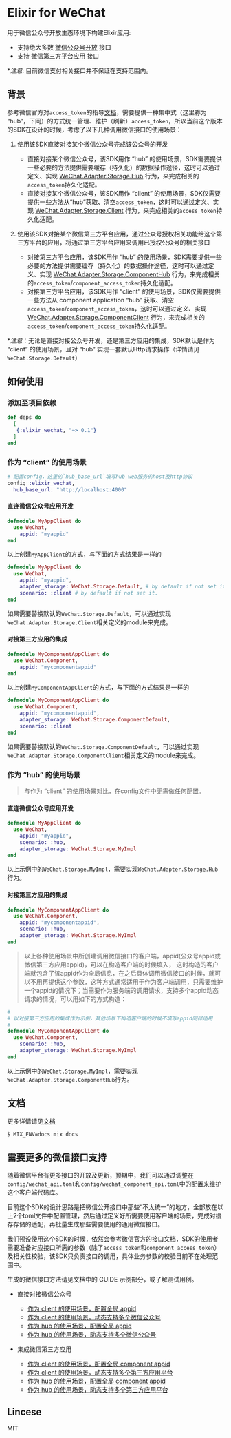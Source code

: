 # Elixir for WeChat

用于微信公众号开放生态环境下构建Elixir应用:

* 支持绝大多数 [微信公众号开放](https://mp.weixin.qq.com/wiki) 接口
* 支持 [微信第三方平台应用](https://open.weixin.qq.com/cgi-bin/showdocument?action=dir_list&t=resource/res_list&verify=1&id=open1419318292) 接口

**注意*: 目前微信支付相关接口并不保证在支持范围内。

## 背景

参考微信官方对`access_token`的指导[文档](https://mp.weixin.qq.com/wiki?t=resource/res_main&id=mp1421140183)，需要提供一种集中式（这里称为 “hub”，下同）的方式统一管理、维护（刷新）`access_token`，所以当前这个版本的SDK在设计的时候，考虑了以下几种调用微信接口的使用场景：

1. 使用该SDK直接对接某个微信公众号完成该公众号的开发

	* 直接对接某个微信公众号，该SDK用作 “hub” 的使用场景，SDK需要提供一些必要的方法提供需要缓存（持久化）的数据操作途径，这时可以通过定义、实现 [WeChat.Adapter.Storage.Hub](https://hexdocs.pm/elixir_wechat/WeChat.Adapter.Storage.Hub.html) 行为，来完成相关的`access_token`持久化适配。
	* 直接对接某个微信公众号，该SDK用作 “client” 的使用场景，SDK仅需要提供一些方法从“hub”获取、清空`access_token`，这时可以通过定义、实现 [WeChat.Adapter.Storage.Client](https://hexdocs.pm/elixir_wechat/WeChat.Adapter.Storage.Client.html) 行为，来完成相关的`access_token`持久化适配。

2. 使用该SDK对接某个微信第三方平台应用，通过公众号授权相关功能给这个第三方平台的应用，将通过第三方平台应用来调用已授权公众号的相关接口

	* 对接第三方平台应用，该SDK用作 “hub” 的使用场景，SDK需要提供一些必要的方法提供需要缓存（持久化）的数据操作途径，这时可以通过定义、实现 [WeChat.Adapter.Storage.ComponentHub](https://hexdocs.pm/elixir_wechat/WeChat.Adapter.Storage.ComponentHub.html) 行为，来完成相关的`access_token`/`component_access_token`持久化适配。
	* 对接第三方平台应用，该SDK用作 “client” 的使用场景，SDK仅需要提供一些方法从 component application “hub” 获取、清空`access_token`/`component_access_token`，这时可以通过定义、实现 [WeChat.Adapter.Storage.ComponentClient](https://hexdocs.pm/elixir_wechat/WeChat.Adapter.Storage.ComponentClient.html) 行为，来完成相关的`access_token`/`component_access_token`持久化适配。

**注意*：无论是直接对接公众号开发，还是第三方应用的集成，SDK默认是作为 “client” 的使用场景，且对 “hub” 实现一套默认Http请求操作（详情请见`WeChat.Storage.Default`）

## 如何使用

### 添加至项目依赖

```elixir
def deps do
  [
   {:elixir_wechat, "~> 0.1"}
  ]
end
```

### 作为 “client” 的使用场景

```elixir
# 配置config，这里的`hub_base_url`填写hub web服务的host及http协议
config :elixir_wechat,
  hub_base_url: "http://localhost:4000"
```
	
#### 直连微信公众号应用开发

```elixir
defmodule MyAppClient do
  use WeChat,
    appid: "myappid"
end
```

以上创建`MyAppClient`的方式，与下面的方式结果是一样的

```elixir
defmodule MyAppClient do
  use WeChat,
    appid: "myappid",
    adapter_storage: WeChat.Storage.Default, # by default if not set it.
    scenario: :client # by default if not set it.
end
```

如果需要替换默认的`WeChat.Storage.Default`，可以通过实现`WeChat.Adapter.Storage.Client`相关定义的module来完成。

#### 对接第三方应用的集成

```elixir
defmodule MyComponentAppClient do
  use WeChat.Component,
    appid: "mycomponentappid"
end
```

以上创建`MyComponentAppClient`的方式，与下面的方式结果是一样的

```elixir
defmodule MyComponentAppClient do
  use WeChat.Component,
    appid: "mycomponentappid",
    adapter_storage: WeChat.Storage.ComponentDefault,
    scenario: :client
end
```

如果需要替换默认的`WeChat.Storage.ComponentDefault`，可以通过实现`WeChat.Adapter.Storage.ComponentClient`相关定义的module来完成。

### 作为 “hub” 的使用场景

> 与作为 “client” 的使用场景对比，在config文件中无需做任何配置。

#### 直连微信公众号应用开发

```elixir
defmodule MyAppClient do
  use WeChat,
    appid: "myappid",
    scenario: :hub,
    adapter_storage: WeChat.Storage.MyImpl
end
```

以上示例中的`WeChat.Storage.MyImpl`，需要实现`WeChat.Adapter.Storage.Hub`行为。

#### 对接第三方应用的集成

```elixir
defmodule MyComponentAppClient do
  use WeChat.Component,
    appid: "mycomponentappid",
    scenario: :hub,
    adapter_storage: WeChat.Storage.MyImpl
end
```

> 以上各种使用场景中所创建调用微信接口的客户端，appid(公众号appid或微信第三方应用appid)，可以在构造客户端的时候填入，
> 这时构造的客户端就包含了该appid作为全局信息，在之后具体调用微信接口的时候，就可以不用再提供这个参数，这种方式通常适用于作为客户端调用，只需要维护一个appid的情况下；当需要作为服务端的调用请求，支持多个appid动态请求的情况，可以用如下的方式构造：

```elixir
#
# 以对接第三方应用的集成作为示例，其他场景下构造客户端的时候不填写appid同样适用
#
defmodule MyComponentAppClient do
  use WeChat.Component,
    scenario: :hub,
    adapter_storage: WeChat.Storage.MyImpl
end
```

以上示例中的`WeChat.Storage.MyImpl`，需要实现`WeChat.Adapter.Storage.ComponentHub`行为。


## 文档

更多详情请见[文档](https://hexdocs.pm/elixir_wechat/readme.html)

```bash
$ MIX_ENV=docs mix docs
```

## 需要更多的微信接口支持

随着微信平台有更多接口的开放及更新，预期中，我们可以通过调整在`config/wechat_api.toml`和`config/wechat_component_api.toml`中的配置来维护这个客户端代码库。

目前这个SDK的设计思路是把微信公开接口中那些“不太统一”的地方，全部放在以上2个toml文件中配置管理，然后通过定义好所需要使用客户端的场景，完成对缓存存储的适配，再批量生成那些需要使用的通用微信接口。

我们预设使用这个SDK的时候，依然会参考微信官方的接口文档，SDK的使用者需要准备对应接口所需的参数（除了`access_token`和`component_access_token`）及相关性校验，该SDK只负责接口的调用，具体业务参数的校验目前不在处理范围中。

生成的微信接口方法请见文档中的 GUIDE 示例部分，或了解测试用例。

* 直接对接微信公众号
	* [作为 client 的使用场景，配置全局 appid](https://hexdocs.pm/elixir_wechat/GlobalAppIdClient.html)
	* [作为 client 的使用场景，动态支持多个微信公众号](https://hexdocs.pm/elixir_wechat/DynamicAppIdClient.html)
	* [作为 hub 的使用场景，配置全局 appid](https://hexdocs.pm/elixir_wechat/GlobalAppIdHubClient.html)
	* [作为 hub 的使用场景，动态支持多个微信公众号](https://hexdocs.pm/elixir_wechat/DynamicAppIdHubClient.html)

* 集成微信第三方应用
	* [作为 client 的使用场景，配置全局 component appid](https://hexdocs.pm/elixir_wechat/GlobalComponentAppIdClient.html)
	* [作为 client 的使用场景，动态支持多个第三方应用平台](https://hexdocs.pm/elixir_wechat/DynamicComponentAppIdClient.html)
	* [作为 hub 的使用场景，配置全局 component appid](https://hexdocs.pm/elixir_wechat/GlobalComponentAppIdHubClient.html)
	* [作为 hub 的使用场景，动态支持多个第三方应用平台](https://hexdocs.pm/elixir_wechat/DynamicComponentAppIdHubClient.html)


## Lincese

MIT
